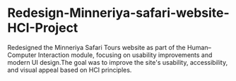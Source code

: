 # Redesign-Minneriya-safari-website-HCI-Project
Redesigned the Minneriya Safari Tours website as part of the Human–Computer Interaction module, focusing on usability improvements and modern UI design.The goal was to improve the site's usability, accessibility, and visual appeal based on HCI principles.
